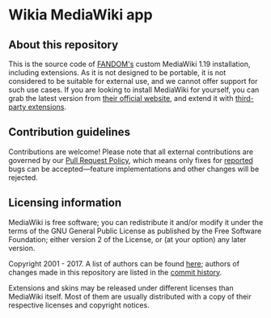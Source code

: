 # Wikia MediaWiki app
## About this repository
This is the source code of [FANDOM's](http://fandom.wikia.com/explore) custom MediaWiki 1.19 installation, including extensions.
As it is not designed to be portable, it is not considered to be suitable for external use, and we cannot offer support for such use cases. If you are looking to install MediaWiki for yourself, you can grab the latest version from [their official website](https://www.mediawiki.org), and extend it with [third-party extensions](https://www.mediawiki.org/wiki/Manual:Extensions).

## Contribution guidelines
Contributions are welcome! Please note that all external contributions are governed by our [Pull Request Policy](http://dev.wikia.com/wiki/Volunteer_Developers/Pull_Request_Policy), which means only fixes for [reported](http://community.wikia.com/wiki/Special:Contact/bug) bugs can be accepted—feature implementations and other changes will be rejected.

## Licensing information
MediaWiki is free software; you can redistribute it and/or modify it under the terms of the GNU General Public License as published by the Free Software Foundation; either version 2 of the License, or (at your option) any later version.

Copyright 2001 - 2017. A list of authors can be found [here](https://phabricator.wikimedia.org//r/p/mediawiki/core;browse/master/CREDITS);
authors of changes made in this repository are listed in the [commit history](https://github.com/Wikia/app/commits/dev).

Extensions and skins may be released under different licenses than MediaWiki itself. Most of them are usually distributed with a copy of their respective licenses and copyright notices.
